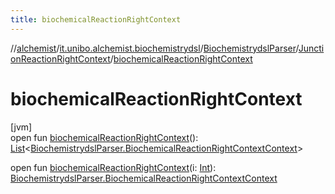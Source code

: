 ```yaml
---
title: biochemicalReactionRightContext
---
```

//[alchemist](../../../../index.html)/[it.unibo.alchemist.biochemistrydsl](../../index.html)/[BiochemistrydslParser](../index.html)/[JunctionReactionRightContext](index.html)/[biochemicalReactionRightContext](biochemical-reaction-right-context.html)



# biochemicalReactionRightContext



[jvm]\
open fun [biochemicalReactionRightContext](biochemical-reaction-right-context.html)(): [List](https://docs.oracle.com/javase/8/docs/api/java/util/List.html)<[BiochemistrydslParser.BiochemicalReactionRightContextContext](../-biochemical-reaction-right-context-context/index.html)>

open fun [biochemicalReactionRightContext](biochemical-reaction-right-context.html)(i: [Int](https://kotlinlang.org/api/latest/jvm/stdlib/kotlin/-int/index.html)): [BiochemistrydslParser.BiochemicalReactionRightContextContext](../-biochemical-reaction-right-context-context/index.html)




